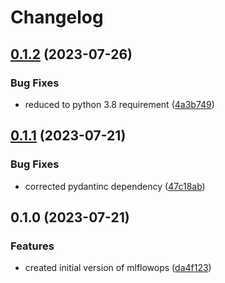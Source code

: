 # Changelog

## [0.1.2](https://github.com/Broomva/mlflowops/compare/v0.1.1...v0.1.2) (2023-07-26)


### Bug Fixes

* reduced to python 3.8 requirement ([4a3b749](https://github.com/Broomva/mlflowops/commit/4a3b7496e94e4a7b661c718d5f1a0c2da78d40f7))

## [0.1.1](https://github.com/Broomva/mlflowops/compare/v0.1.0...v0.1.1) (2023-07-21)


### Bug Fixes

* corrected pydantinc dependency ([47c18ab](https://github.com/Broomva/mlflowops/commit/47c18ab11331492d34ebbb079918574d85f1188a))

## 0.1.0 (2023-07-21)


### Features

* created initial version of mlflowops ([da4f123](https://github.com/Broomva/mlflowops/commit/da4f123d55bc4c21c63d50ed3da9260d98950056))
